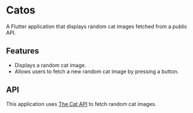 # Catos

A Flutter application that displays random cat images fetched from a public API.

## Features

- Displays a random cat image.
- Allows users to fetch a new random cat image by pressing a button.

## API

This application uses [The Cat API](https://thecatapi.com/) to fetch random cat images.
